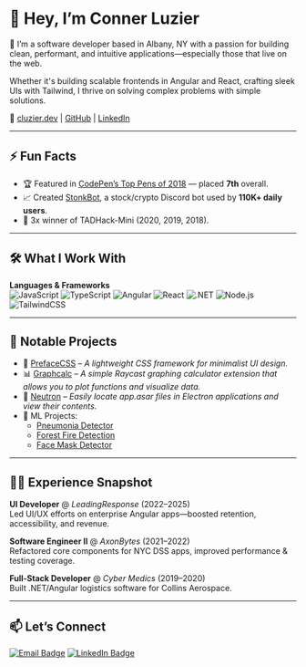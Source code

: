 # 👋 Hey, I’m Conner Luzier

🎯 I’m a software developer based in Albany, NY with a passion for building clean, performant, and intuitive applications—especially those that live on the web.

Whether it's building scalable frontends in Angular and React, crafting sleek UIs with Tailwind, I thrive on solving complex problems with simple solutions.

🔗 [cluzier.dev](https://cluzier.dev) | [GitHub](https://github.com/cluzier) | [LinkedIn](https://www.linkedin.com/in/connerluzier/)

---

## ⚡️ Fun Facts

- 🏆 Featured in [CodePen’s Top Pens of 2018](https://codepen.io/cluzier/pens/popular) — placed **7th** overall.
- 📈 Created [StonkBot](https://discord.bots.gg/bots/736277718324477982), a stock/crypto Discord bot used by **110K+ daily users**.
- 🧠 3x winner of TADHack-Mini (2020, 2019, 2018).

---

## 🛠️ What I Work With

**Languages & Frameworks**  
![JavaScript](https://img.shields.io/badge/JavaScript-F7DF1E?style=flat&logo=javascript&logoColor=black)
![TypeScript](https://img.shields.io/badge/TypeScript-3178C6?style=flat&logo=typescript&logoColor=white)
![Angular](https://img.shields.io/badge/Angular-DD0031?style=flat&logo=angular&logoColor=white)
![React](https://img.shields.io/badge/React-20232A?style=flat&logo=react&logoColor=61DAFB)
![.NET](https://img.shields.io/badge/.NET-5C2D91?style=flat&logo=dotnet&logoColor=white)
![Node.js](https://img.shields.io/badge/Node.js-43853D?style=flat&logo=node.js&logoColor=white)
![TailwindCSS](https://img.shields.io/badge/Tailwind-38B2AC?style=flat&logo=tailwind-css&logoColor=white)

---

## 🌱 Notable Projects

- 🧼 [PrefaceCSS](https://github.com/cluzier/PrefaceCSS) – *A lightweight CSS framework for minimalist UI design.*
- 📊 [Graphcalc](https://github.com/cluzier/graphcalc) – *A simple Raycast graphing calculator extension that allows you to plot functions and visualize data.*
- 🤖 [Neutron](https://github.com/cluzier/neutron) – *Easily locate app.asar files in Electron applications and view their contents.*
- 🧬 ML Projects:
  - [Pneumonia Detector](https://github.com/cluzier/Pneumonia-Detector)
  - [Forest Fire Detection](https://github.com/cluzier/Forest-Fire-Detection-TensorFlow)
  - [Face Mask Detector](https://github.com/cluzier/Face-Mask-Detection)

---

## 🧑‍💻 Experience Snapshot

**UI Developer** @ *LeadingResponse* (2022–2025)  
Led UI/UX efforts on enterprise Angular apps—boosted retention, accessibility, and revenue.

**Software Engineer II** @ *AxonBytes* (2021–2022)  
Refactored core components for NYC DSS apps, improved performance & testing coverage.

**Full-Stack Developer** @ *Cyber Medics* (2019–2020)  
Built .NET/Angular logistics software for Collins Aerospace.

---

## 📫 Let’s Connect

[![Email Badge](https://img.shields.io/badge/Email-connerluzier@outlook.com-blue?style=flat&logo=microsoft-outlook&logoColor=white)](mailto:connerluzier@outlook.com)
[![LinkedIn Badge](https://img.shields.io/badge/LinkedIn-Conner_Luzier-blue?style=flat&logo=linkedin&logoColor=white)](https://www.linkedin.com/in/connerluzier/)
